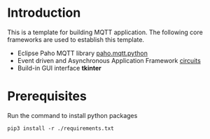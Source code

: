 # Introduction
This is a template for building MQTT application.
The following core frameworks are used to establish this template.

* Eclipse Paho MQTT library [paho.mqtt.python](https://github.com/eclipse/paho.mqtt.python)
* Event driven and Asynchronous Application Framework [circuits](https://github.com/circuits/circuits)
* Build-in GUI interface __tkinter__

# Prerequisites
Run the command to install python packages

`pip3 install -r ./requirements.txt`


